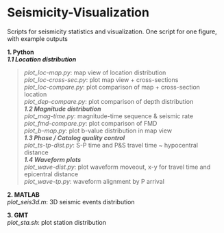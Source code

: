 # Seismicity-Visualization
Scripts for seismicity statistics and visualization. One script for one figure, with example outputs <br>

**1. Python** <br>
***1.1 Location distribution*** <br>
>*plot_loc-map.py*: map view of location distribution <br>
>*plot_loc-cross-sec.py*: plot map view + cross-sections <br>
>*plot_loc-compare.py*: plot comparison of map + cross-section location <br>
>*plot_dep-compare.py*: plot comparison of depth distribution <br>
***1.2 Magnitude distribution*** <br>
    *plot_mag-time.py*: magnitude-time sequence & seismic rate <br>
    *plot_fmd-compare.py*: plot comparison of FMD <br>
    *plot_b-map.py*: plot b-value distribution in map view <br>
***1.3 Phase / Catalog quality control*** <br>
    *plot_ts-tp-dist.py*: S-P time and P&S travel time ~ hypocentral distance <br>
***1.4 Waveform plots*** <br>
    *plot_wave-dist.py*: plot waveform moveout, x-y for travel time and epicentral distance <br>
    *plot_wave-tp.py*: waveform alignment by P arrival <br>

**2. MATLAB** <br>
    *plot_seis3d.m*: 3D seismic events distribution <br>

**3. GMT** <br>
    *plot_sta.sh*: plot station distribution <br>

